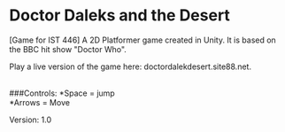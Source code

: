 # Doctor Daleks and the Desert
[Game for IST 446] A 2D Platformer game created in Unity. It is based on the BBC hit show "Doctor Who".

Play a live version of the game here: doctordalekdesert.site88.net.

<br>
###Controls:
  *Space  = jump <br>
  *Arrows = Move

Version: 1.0

<br>
